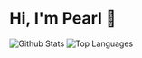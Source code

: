 # Hi, I'm Pearl 👋

<div align="left">

![Github Stats](https://github-readme-stats.vercel.app/api?username=pearl-natalia&show_icons=true&custom_title=My+Stats&include_all_commits=false&line_height=20&text_color=cfdaff&title_color=5e64ff&icon_color=7d81ff&border_color=cfdaff)
![Top Languages](https://github-readme-stats.vercel.app/api/top-langs/?username=pearl-natalia&layout=compact&card_width=333&text_color=cfdaff&title_color=5e64ff&border_color=cfdaff)
</div>
